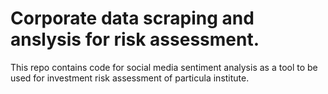 # Corporate data scraping and anslysis for risk assessment.
This repo contains code for social media sentiment analysis as a tool to be used for investment risk assessment of particula institute.
